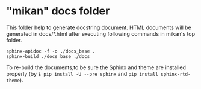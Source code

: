 # "mikan" docs folder

This folder help to generate docstring document. 
HTML documents will be generated in docs/\*.html after executing following commands in mikan's top folder.  

`sphinx-apidoc -f -o ./docs_base .`  
`sphinx-build ./docs_base ./docs`

To re-build the documents,to be sure the Sphinx and theme are installed properly (by `$ pip install -U --pre sphinx` and `pip install sphinx-rtd-theme`). 
